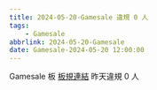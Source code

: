 ```yaml
---
title: 2024-05-20-Gamesale 違規 0 人
tags:
    - Gamesale
abbrlink: 2024-05-20-Gamesale
date: Gamesale-2024-05-20 12:00:00
---
```

Gamesale 板 [板規連結](https://www.ptt.cc/bbs/Gossiping/M.1637425085.A.07D.html)
昨天違規 0 人
